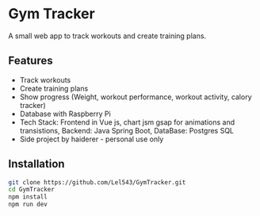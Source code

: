 # Gym Tracker

A small web app to track workouts and create training plans.

## Features

- Track workouts
- Create training plans
- Show progress (Weight, workout performance, workout activity, calory tracker)
- Database with Raspberry Pi
- Tech Stack: Frontend in Vue js, chart jsm gsap for animations and transistions, Backend: Java Spring Boot, DataBase: Postgres SQL
- Side project by haiderer - personal use only

## Installation

```bash
git clone https://github.com/Lel543/GymTracker.git
cd GymTracker
npm install
npm run dev

